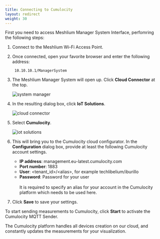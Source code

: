```yaml
---
title: Connecting to Cumulocity
layout: redirect
weight: 30
---
```


First you need to access Meshlium Manager System Interface, perfomring the following steps:

1. Connect to the Meshlium Wi-Fi Access Point.

2. Once connected, open your favorite browser and enter the following address:
 
	 	10.10.10.1/ManagerSystem
	  
3. The Meshlium Manager System will open up. Click **Cloud Connector** at the top.
 
	![system manager](/guides/images/devices/meshlium/ManagerSystem.png)
 
4. In the resulting dialog box, click **IoT Solutions**.
 
	![cloud connector](/guides/images/devices/meshlium/CloudConnector.png)
 
4. Select **Cumulocity**.
 
	![iot solutions](/guides/images/devices/meshlium/IoTSolutions.png)
 
5. This will bring you to the Cumulocity cloud configurator. In the **Configuration** dialog box, provide at least the following Cumulocity account settings.
	
	* 	**IP address**: management.eu-latest.cumulocity.com
	* 	**Port number**: 1883
	* 	**User**: &#60;tenant_id&#62;/&#60;alias&#62;, for example techlibelium/iburillo
	* 	**Password**: Password for your user		
	<br> It is required to specify an alias for your account in the Cumulocity platform which needs to be used here.
 
6. Click **Save** to save your settings.
 
To start sending measurements to Cumulocity, click **Start** to activate the Cumulocity MQTT Sender.

The Cumulocity platform handles all devices creation on our cloud, and constantly updates the measurements for your visualization.
